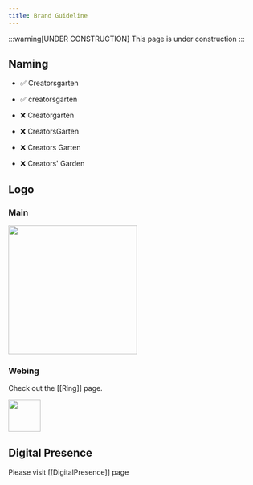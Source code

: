 ```yaml
---
title: Brand Guideline
---
```


:::warning[UNDER CONSTRUCTION]
This page is under construction
:::

## Naming

- ✅ Creatorsgarten
- ✅ creatorsgarten

- ❌ Creatorgarten
- ❌ CreatorsGarten
- ❌ Creators Garten
- ❌ Creators' Garden

## Logo
### Main
<img src="https://creatorsgarten.org/images/creatorsgarten.svg" width="256" />

### Webing
Check out the [[Ring]] page.
<div style="display: flex; gap: 1rem">
<img src="https://creatorsgarten.org/images/ring.svg" width="64" height="64" />
</div>

## Digital Presence
Please visit [[DigitalPresence]] page